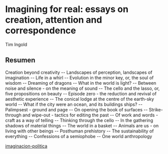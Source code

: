 # Imagining for real: essays on creation, attention and correspondence

Tim Ingold

## Resumen

Creation beyond creativity -- Landscapes of perception, landscapes of imagination -- Life in a whirl -- Evolution in the minor key, or, the soul of wisdom -- Dreaming of dragons -- What in the world is light? -- Between noise and silence - on the meaning of sound -- The cello and the lasso, or, five propositions on beauty -- Episode zero - the reduction and revival of aesthetic experience -- The conical lodge at the centre of the earth-sky world -- What if the city were an ocean, and its buildings ships? -- Palimpsest - ground and page -- On opening the book of surfaces -- Strike-through and wipe-out - tactics for editing the past -- Of work and words - craft as a way of telling -- Thinking through the cello -- In the gathering shadows of material things -- The world in a basket -- Animals are us - on living with other beings -- Posthuman prehistory -- The sustainability of everything -- Confessions of a semiophobe -- One world anthropology

[imaginacion-politica](imaginacion-politica.md)
